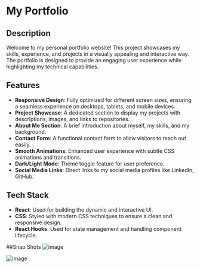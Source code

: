 # My Portfolio

## Description

Welcome to my personal portfolio website! This project showcases my skills, experience, and projects in a visually appealing and interactive way. The portfolio is designed to provide an engaging user experience while highlighting my technical capabilities.

## Features

- **Responsive Design**: Fully optimized for different screen sizes, ensuring a seamless experience on desktops, tablets, and mobile devices.
- **Project Showcase**: A dedicated section to display my projects with descriptions, images, and links to repositories.
- **About Me Section**: A brief introduction about myself, my skills, and my background.
- **Contact Form**: A functional contact form to allow visitors to reach out easily.
- **Smooth Animations**: Enhanced user experience with subtle CSS animations and transitions.
- **Dark/Light Mode**: Theme toggle feature for user preference.
- **Social Media Links**: Direct links to my social media profiles like LinkedIn, GitHub.

## Tech Stack

- **React**: Used for building the dynamic and interactive UI.
- **CSS**: Styled with modern CSS techniques to ensure a clean and responsive design.
- **React Hooks**: Used for state management and handling component lifecycle.

##Snap Shots
![image](https://github.com/user-attachments/assets/277ddf8c-6c92-488a-9caa-ccaecdb67a35)

![image](https://github.com/user-attachments/assets/f40059a9-44b7-4713-913b-ec6c6882fe77)
